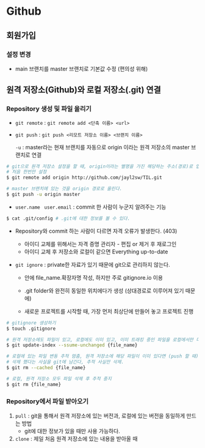 # Github

## 회원가입

### 설정 변경

* main 브랜치를 master 브랜치로 기본값 수정 (편의성 위해)



## 원격 저장소(Github)와 로컬 저장소(.git) 연결

### Repository 생성 및 파일 올리기

* `git remote` : `git remote add <단축 이름> <url>`

* `git push` : `git push <리모트 저장소 이름> <브랜치 이름>`

  `-u` : master라는 현재 브랜치를 자동으로 origin 이라는 원격 저장소의 master 브랜치로 연결

 ```bash
 # git으로 원격 저장소 설정을 할 때, origin이라는 별명을 가진 해당하는 주소(경로)로 업로드 할 수 있도록 설정
 # 처음 한번만 설정 
 $ git remote add origin http://github.com/jayl2sw/TIL.git 
 
 # master 브랜치에 있는 것을 origin 경로로 올린다.
 $ git push -u origin master 
 ```



* `user.name ` `user.email` : commit 한 사람이 누군지 알려주는 기능

```bash
$ cat .git/config # .git에 대한 정보를 볼 수 있다.
```

* Repository와 commit 하는 사람이 다르면 자격 오류가 발생한다. (403)
  * 아이디 교체를 위해서는 자격 증명 관리자 - 편집 or 제거 후 재로그인
  * 아이디 교체 후 저장소와 로컬이 같으면 Everything up-to-date





* `git ignore` : private한 자료가 있기 때문에 git으로 관리하지 않는다.

  * 안에 file_name.확장자명 작성, 하지만 주로 gitignore.io 이용

  * .git folder와 완전히 동일한 위치에다가 생성 (상대경로로 이루어져 있기 때문에)

  * 새로운 프로젝트를 시작할 때, 가장 먼저 최상단에 만들어 놓고 프로젝트 진행

```bash
# gitignore 생성하기 
$ touch .gitignore 

# 원격 저장소에도 파일이 있고, 로컬에도 이미 있고, 이미 트래킹 중인 파일을 로컬에서만 더 이상 추적하지 않도록 설정
$ git update-index --ssume-unchanged {file_name}

# 로컬에 있는 파일 변동 추적 멈춤, 원격 저장소에 해당 파일이 이미 있다면 (push 할 때) 그 파일 삭제 
# 삭제 했다는 사실을 git에 남긴다, 추적 사실만 삭제.
$ git rm --cached {file_name}

# 로컬, 원격 저장소 모두 파일 삭제 후 추적 중지
$ git rm {file_name}
```



### Repository에서 파일 받아오기

1. `pull` : git을 통해서 원격 저장소에 있는 버전과, 로컬에 있는 버전을 동일하게 만드는 방법 
   * git에 대한 정보가 있을 때만 사용 가능하다.
2. `clone` : 제일 처음 원격 저장소에 있는 내용을 받아올 때